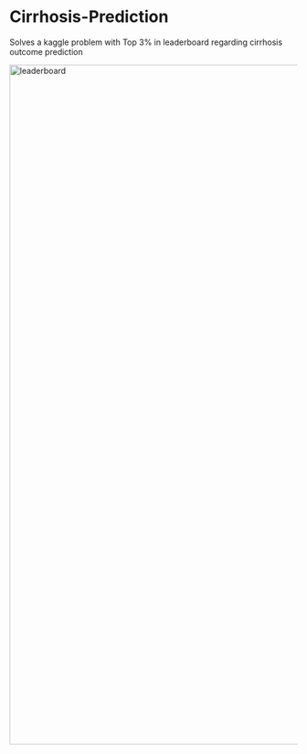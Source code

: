 # Cirrhosis-Prediction
Solves a kaggle problem with Top 3% in leaderboard regarding cirrhosis outcome prediction

<img width="1190" alt="leaderboard" src="https://github.com/Abhinav1004/Cirrhosis-Prediction/assets/24820856/a6062d97-0cd5-456c-bfb8-c97d0f3ad799">

